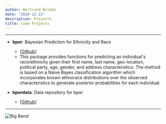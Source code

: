 ```yaml
---
author: Bertrand Wilden
date: "2020-12-22"
description: Projects
title: Code Projects
---
```


---

-   **bper**: Bayesian Prediction for Ethnicity and Race

    -   \[[Github](https://github.com/bwilden/bper)\]
    -   This package provides functions for predicting an individual's race/ethnicity given their first name, last name, geo-location, political party, age, gender, and address characteristics. The method is based on a Naive Bayes classification algorithm which incorporates known ethnorace distributions over the observed characteristics to generate posterior probabilities for each individual.

-   **bperdata**: Data repository for bper

    -   \[[Github](https://github.com/bwilden/bperdata)\]

---

![Big Bend](/images/big-bend.jpeg "Big Bend")
